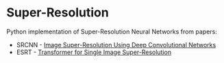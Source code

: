 # Super-Resolution
Python implementation of Super-Resolution Neural Networks from papers:
* SRCNN - [Image Super-Resolution Using Deep Convolutional Networks](https://arxiv.org/abs/1501.00092)
* ESRT - [Transformer for Single Image Super-Resolution](https://arxiv.org/abs/2108.11084)